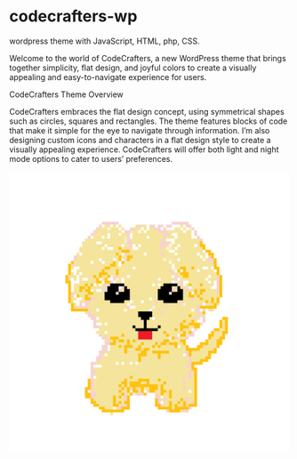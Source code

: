 # codecrafters-wp
wordpress theme with JavaScript, HTML, php, CSS.

Welcome to the world of CodeCrafters, a new WordPress theme that brings together simplicity, flat design, and joyful colors to create a visually appealing and easy-to-navigate experience for users. 

CodeCrafters Theme Overview


CodeCrafters embraces the flat design concept, using symmetrical shapes such as circles, squares and rectangles. The theme features blocks of code that make it simple for the eye to navigate through information. I’m also designing custom icons and characters in a flat design style to create a visually appealing experience. CodeCrafters will offer both light and night mode options to cater to users’ preferences.

![alt text](https://github.com/grace-creator/codecrafters-wp/blob/main/images/golden.png)
